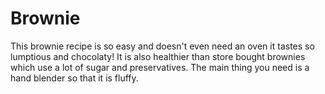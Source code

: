 # Brownie

 This brownie recipe is so easy and doesn't even need an oven it tastes so lumptious and chocolaty!
 It is also healthier than store bought brownies which use a lot of sugar and preservatives. The main thing you need is a hand blender so that it is fluffy.